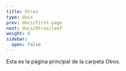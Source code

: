 ```yaml
---
title: Otros
type: docs
prev: docs/first-page
next: docs/Otros/leaf
weight: 6
sidebar:
  open: false
---
```


Esta es la página principal de la carpeta Otros.
